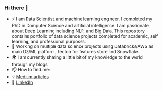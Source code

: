 ### Hi there 👋
- :zap:  I am Data Scientist, and machine learning engineer. I completed my PhD in Computer Science and artificial intelligence. I am passionate about Deep Learning including NLP, and Big Data.
This repository contains portfolio of data science projects completed for academic, self learning, and professional purposes.  
- 🔭 Working on multiple data science projects using Databricks/AWS as main DS/ML platform, Tecton for features store and Snowflake.
- :earth_africa: I am currently sharing a little bit of my knowledge to the world through my blogs
- 📫 How to find me:
- :bulb: [Medium articles]( https://medium.com/@ilyassuk)
- :office: [LinkedIn]( https://www.linkedin.com/in/ilyasai/)
